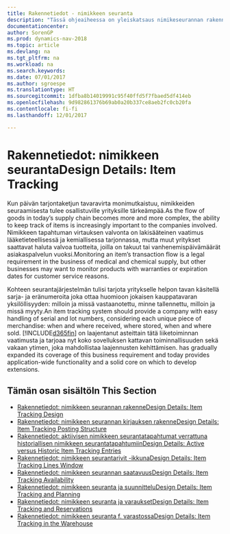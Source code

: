 ```yaml
---
title: Rakennetiedot - nimikkeen seuranta
description: "Tässä ohjeaiheessa on yleiskatsaus nimikeseurannan rakennetiedoista."
documentationcenter: 
author: SorenGP
ms.prod: dynamics-nav-2018
ms.topic: article
ms.devlang: na
ms.tgt_pltfrm: na
ms.workload: na
ms.search.keywords: 
ms.date: 07/01/2017
ms.author: sgroespe
ms.translationtype: HT
ms.sourcegitcommit: 1dfba8b14019991c95f40ffd5f7fbaed5df414eb
ms.openlocfilehash: 9d982861376b69ab0a20b337ce8aeb2fc0cb20fa
ms.contentlocale: fi-fi
ms.lasthandoff: 12/01/2017

---
```

# <a name="design-details-item-tracking"></a><span data-ttu-id="9e2b7-103">Rakennetiedot: nimikkeen seuranta</span><span class="sxs-lookup"><span data-stu-id="9e2b7-103">Design Details: Item Tracking</span></span>
<span data-ttu-id="9e2b7-104">Kun päivän tarjontaketjun tavaravirta monimutkaistuu, nimikkeiden seuraamisesta tulee osallistuville yrityksille tärkeämpää.</span><span class="sxs-lookup"><span data-stu-id="9e2b7-104">As the flow of goods in today’s supply chain becomes more and more complex, the ability to keep track of items is increasingly important to the companies involved.</span></span> <span data-ttu-id="9e2b7-105">Nimikkeen tapahtuman virtauksen valvonta on lakisääteinen vaatimus lääketieteellisessä ja kemiallisessa tarjonnassa, mutta muut yritykset saattavat haluta valvoa tuotteita, joilla on takuut tai vanhenemispäivämäärät asiakaspalvelun vuoksi.</span><span class="sxs-lookup"><span data-stu-id="9e2b7-105">Monitoring an item’s transaction flow is a legal requirement in the business of medical and chemical supply, but other businesses may want to monitor products with warranties or expiration dates for customer service reasons.</span></span>  

<span data-ttu-id="9e2b7-106">Kohteen seurantajärjestelmän tulisi tarjota yritykselle helpon tavan käsitellä sarja- ja eränumeroita joka ottaa huomioon jokaisen kauppatavaran yksilöllisyyden: milloin ja missä vastaanotettu, minne tallennettu, milloin ja missä myyty.</span><span class="sxs-lookup"><span data-stu-id="9e2b7-106">An item tracking system should provide a company with easy handling of serial and lot numbers, considering each unique piece of merchandise: when and where received, where stored, when and where sold.</span></span> [!INCLUDE[d365fin](includes/d365fin_md.md)]<span data-ttu-id="9e2b7-107"> on laajentanut asteittain tätä liiketoiminnan vaatimusta ja tarjoaa nyt koko sovelluksen kattavan toiminnallisuuden sekä vakaan ytimen, joka mahdollistaa laajennusten kehittämisen.</span><span class="sxs-lookup"><span data-stu-id="9e2b7-107"> has gradually expanded its coverage of this business requirement and today provides application-wide functionality and a solid core on which to develop extensions.</span></span>  

## <a name="in-this-section"></a><span data-ttu-id="9e2b7-108">Tämän osan sisältö</span><span class="sxs-lookup"><span data-stu-id="9e2b7-108">In This Section</span></span>  
* [<span data-ttu-id="9e2b7-109">Rakennetiedot: nimikkeen seurannan rakenne</span><span class="sxs-lookup"><span data-stu-id="9e2b7-109">Design Details: Item Tracking Design</span></span>](design-details-item-tracking-design.md)  
* [<span data-ttu-id="9e2b7-110">Rakennetiedot: nimikkeen seurannan kirjauksen rakenne</span><span class="sxs-lookup"><span data-stu-id="9e2b7-110">Design Details: Item Tracking Posting Structure</span></span>](design-details-item-tracking-posting-structure.md)  
* [<span data-ttu-id="9e2b7-111">Rakennetiedot: aktiivisen nimikkeen seurantatapahtumat verrattuna historiallisen nimikkeen seurantatapahtumiin</span><span class="sxs-lookup"><span data-stu-id="9e2b7-111">Design Details: Active versus Historic Item Tracking Entries</span></span>](design-details-active-versus-historic-item-tracking-entries.md)  
* [<span data-ttu-id="9e2b7-112">Rakennetiedot: nimikkeen seurantarivit -ikkuna</span><span class="sxs-lookup"><span data-stu-id="9e2b7-112">Design Details: Item Tracking Lines Window</span></span>](design-details-item-tracking-lines-window.md)  
* [<span data-ttu-id="9e2b7-113">Rakennetiedot: nimikkeen seurannan saatavuus</span><span class="sxs-lookup"><span data-stu-id="9e2b7-113">Design Details: Item Tracking Availability</span></span>](design-details-item-tracking-availability.md)  
* [<span data-ttu-id="9e2b7-114">Rakennetiedot: nimikkeen seuranta ja suunnittelu</span><span class="sxs-lookup"><span data-stu-id="9e2b7-114">Design Details: Item Tracking and Planning</span></span>](design-details-item-tracking-and-planning.md)  
* [<span data-ttu-id="9e2b7-115">Rakennetiedot: nimikkeen seuranta ja varaukset</span><span class="sxs-lookup"><span data-stu-id="9e2b7-115">Design Details: Item Tracking and Reservations</span></span>](design-details-item-tracking-and-reservations.md)  
* [<span data-ttu-id="9e2b7-116">Rakennetiedot: nimikkeen seuranta f. varastossa</span><span class="sxs-lookup"><span data-stu-id="9e2b7-116">Design Details: Item Tracking in the Warehouse</span></span>](design-details-item-tracking-in-the-warehouse.md)

